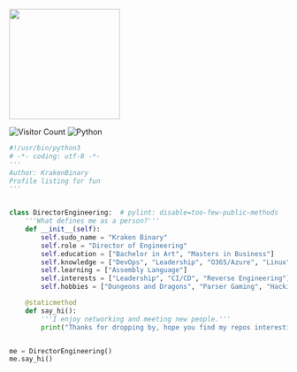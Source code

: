 <p float="center">
<img src="https://github.com/krakenbinary.png"  height="200" width="200">
</p>

![Visitor Count](https://shields-io-visitor-counter.herokuapp.com/badge?page=krakenbinary&labelColor=000000&logo=GitHub&logoColor=FFFFFF&color=008080&style=for-the-badge)
![Python](https://img.shields.io/badge/python-3670A0?style=for-the-badge&logo=python&logoColor=ffdd54)

```py
#!/usr/bin/python3
# -*- coding: utf-8 -*-
'''
Author: KrakenBinary
Profile listing for fun
'''


class DirectorEngineering:  # pylint: disable=too-few-public-methods
    '''What defines me as a person?'''
    def __init__(self):
        self.sudo_name = "Kraken Binary"
        self.role = "Director of Engineering"
        self.education = ["Bachelor in Art", "Masters in Business"]
        self.knowledge = ["DevOps", "Leadership", "O365/Azure", "Linux"]
        self.learning = ["Assembly Language"]
        self.interests = ["Leadership", "CI/CD", "Reverse Engineering"]
        self.hobbies = ["Dungeons and Dragons", "Parser Gaming", "Hacking CTF"]

    @staticmethod
    def say_hi():
        '''I enjoy networking and meeting new people.'''
        print("Thanks for dropping by, hope you find my repos interesting.")


me = DirectorEngineering()
me.say_hi()

```

